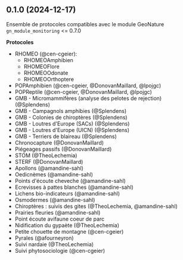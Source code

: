 
0.1.0 (2024-12-17)
------------------

Ensemble de protocoles compatibles avec le module GeoNature `gn_module_monitoring` <= 0.7.0

**Protocoles**
* RHOMEO (@cen-cgeier): 
  * RHOMEOAmphibien
  * RHOMEOFlore
  * RHOMEOOdonate
  * RHOMEOOrthoptere
* POPAmphibien (@cen-cgeier, @DonovanMaillard, @lpojgc)
* POPReptile (@cen-cgeier, @DonovanMaillard, @lpojgc)
* GMB - Micromammifères (analyse des pelotes de rejection) (@Splendens)
* GMB - Campagnols amphibies  (@Splendens)
* GMB - Colonies de chiroptères (@Splendens)
* GMB - Loutres d'Europe (SACs) (@Splendens)
* GMB - Loutres d'Europe (UICN) (@Splendens)
* GMB - Terriers de blaireau (@Splendens)
* Chronocapture (@DonovanMaillard)
* Piégeages passifs (@DonovanMaillard)
* STOM (@TheoLechemia)
* STERF (@DonovanMaillard)
* Apollons (@amandine-sahl)
* Oedicnèmes (@amandine-sahl)
* Points d'écoute cheveche (@amandine-sahl)
* Ecrevisses à pattes blanches  (@amandine-sahl)
* Lichens bio-indicateurs (@amandine-sahl)
* Osmodermes (@amandine-sahl)
* Chiroptères : suivis des gites  (@TheoLechemia, @amandine-sahl)
* Prairies fleuries (@amandine-sahl)
* Point écoute avifaune coeur de parc   
* Nidification du gypaète  (@TheoLechemia)
* Petite chouette de montagne (@cen-cgeier)
* Pyrales (@afourneyron)
* Suivi nardaie (@TheoLechemia)
* Suivi phytosociologie (@cen-cgeier)

